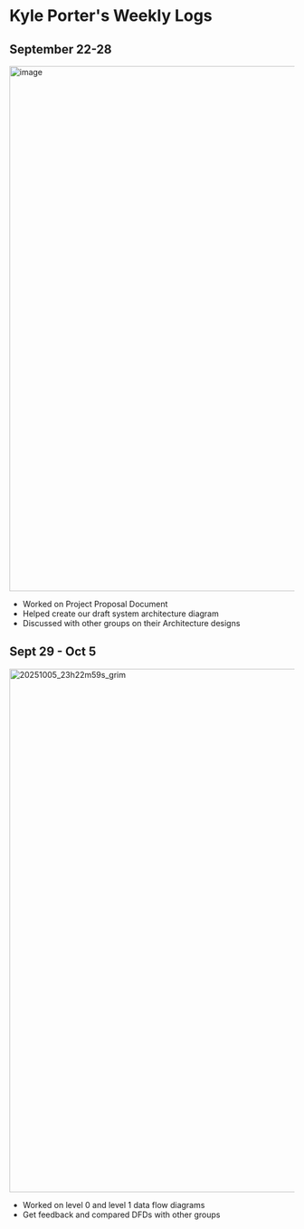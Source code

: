# Kyle Porter's Weekly Logs
## September 22-28

<img width="1600" height="927" alt="image" src="https://github.com/user-attachments/assets/afac9817-09c5-45cf-a950-569476fc57c2" />


- Worked on Project Proposal Document
- Helped create our draft system architecture diagram
- Discussed with other groups on their Architecture designs

## Sept 29 - Oct 5
<img width="1597" height="924" alt="20251005_23h22m59s_grim" src="https://github.com/user-attachments/assets/8990fc50-831b-4e27-b846-3b81722c15ee" />

- Worked on level 0 and level 1 data flow diagrams
- Get feedback and compared DFDs with other groups
